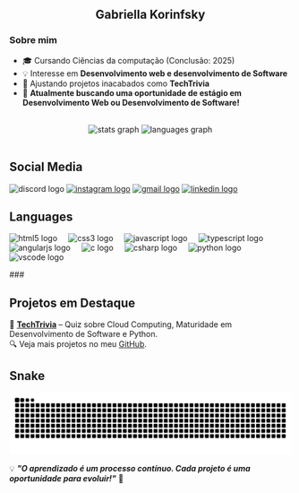 <h2 align="center">Gabriella Korinfsky</h2>

### **Sobre mim**
 - 🎓 Cursando Ciências da computação (Conclusão: 2025)
 - 💡 Interesse em **Desenvolvimento web e desenvolvimento de Software**
 - 💼 Ajustando projetos inacabados como **TechTrivia**
 - 🚀 **Atualmente buscando uma oportunidade de estágio em Desenvolvimento Web ou Desenvolvimento de Software!**
<br>

<div align="center">
  <img src="https://github-readme-stats.vercel.app/api?username=gabriellakorinfsky&hide_title=false&hide_rank=false&show_icons=true&include_all_commits=true&count_private=true&disable_animations=false&theme=radical&locale=en&hide_border=false&order=1" height="150" alt="stats graph"  />
  <img src="https://github-readme-stats.vercel.app/api/top-langs?username=gabriellakorinfsky&locale=en&hide_title=false&layout=compact&card_width=320&langs_count=5&theme=radical&hide_border=false&order=2" height="150" alt="languages graph"  />
</div>
<br>

<h2>Social Media</h2>
<div align="leftr">
  <a><img src="https://raw.githubusercontent.com/maurodesouza/profile-readme-generator/master/src/assets/icons/social/discord/default.svg" width="52" height="40" alt="discord logo"  /></a>
  <a href="https://www.instagram.com/gabriella_korin/"><img src="https://raw.githubusercontent.com/maurodesouza/profile-readme-generator/master/src/assets/icons/social/instagram/default.svg" width="52" height="40" alt="instagram logo"  /></a>
  <a href = "mailto:gabriellalacerdachaves@gmail.com"><img src="https://raw.githubusercontent.com/maurodesouza/profile-readme-generator/master/src/assets/icons/social/gmail/default.svg" width="52" height="40" alt="gmail logo"  /></a>
  <a href = "https://www.linkedin.com/in/gabriella-korinfsky-44b705187/"><img src="https://raw.githubusercontent.com/maurodesouza/profile-readme-generator/master/src/assets/icons/social/linkedin/default.svg" width="52" height="40" alt="linkedin logo"  /></a>
</div>

<h2>Languages</h2>
<div align="left">
  <img src="https://cdn.jsdelivr.net/gh/devicons/devicon/icons/html5/html5-original.svg" height="40" alt="html5 logo"  />
  <img width="12" />
  <img src="https://cdn.jsdelivr.net/gh/devicons/devicon/icons/css3/css3-original.svg" height="40" alt="css3 logo"  />
  <img width="12" />
  <img src="https://cdn.jsdelivr.net/gh/devicons/devicon/icons/javascript/javascript-original.svg" height="40" alt="javascript logo"  />
  <img width="12" />
  <img src="https://cdn.jsdelivr.net/gh/devicons/devicon/icons/typescript/typescript-original.svg" height="40" alt="typescript logo"  />
  <img width="12" />
  <img src="https://cdn.jsdelivr.net/gh/devicons/devicon/icons/angularjs/angularjs-original.svg" height="40" alt="angularjs logo"  />
  <img width="12" />
  <img src="https://cdn.jsdelivr.net/gh/devicons/devicon/icons/c/c-original.svg" height="40" alt="c logo"  />
  <img width="12" />
  <img src="https://cdn.jsdelivr.net/gh/devicons/devicon/icons/csharp/csharp-original.svg" height="40" alt="csharp logo"  />
  <img width="12" />
  <img src="https://cdn.jsdelivr.net/gh/devicons/devicon/icons/python/python-original.svg" height="40" alt="python logo"  />
  <img width="12" />
  <img src="https://cdn.jsdelivr.net/gh/devicons/devicon/icons/vscode/vscode-original.svg" height="40" alt="vscode logo"  />
</div>

###<h2>Projetos em Destaque</h2>
🚀 **[TechTrivia](https://github.com/gabriellakorinfsky/TechTrivia)** – Quiz sobre Cloud Computing, Maturidade em Desenvolvimento de Software e Python.  
🔍 Veja mais projetos no meu [GitHub](https://github.com/gabriellakorinfsky).
<br>

<h2>Snake</h2>
<img src="https://raw.githubusercontent.com/gabriellakorinfsky/gabriellakorinfsky/output/snake.svg" alt="Snake animation" />
 
💡 **_"O aprendizado é um processo contínuo. Cada projeto é uma oportunidade para evoluir!"_** 🚀

